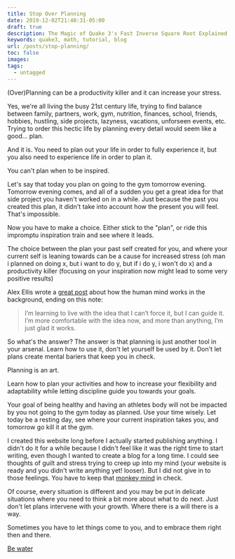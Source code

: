 ```yaml
---
title: Stop Over Planning
date: 2019-12-02T21:40:31-05:00
draft: true
description: The Magic of Quake 3's Fast Inverse Square Root Explained
keywords: quake3, math, tutorial, blog
url: /posts/stop-planning/
toc: false
images:
tags:
  - untagged
---
```


(Over)Planning can be a productivity killer and it can increase your stress.

Yes, we're all living the busy 21st century life, trying to find balance between family, partners, work, gym, nutrition, finances, school, friends, hobbies, hustling, side projects, lazyness, vacations, unforseen events, etc. Trying to order this hectic life by planning every detail would seem like a good... plan.

And it is. You need to plan out your life in order to fully experience it, but you also need to experience life in order to plan it.

You can't plan when to be inspired.

Let's say that today you plan on going to the gym tomorrow evening. Tomorrow evening comes, and all of a sudden you get a great idea for that side project you haven't worked on in a while. Just because the past you created this plan, it didn't take into account how the present you will feel. That's impossible. 

Now you have to make a choice. Either stick to the "plan", or ride this impromptu inspiration train and see where it leads.

The choice between the plan your past self created for you, and where your current self is leaning towards can be a cause for increased stress (oh man i planned on doing x, but i want to do y, but if i do y, i won't do x) and a productivity killer (focusing on your inspiration now might lead to some very positive results)

Alex Ellis wrote a [great post](https://alexanderell.is/posts/trust-in-your-unconscious/) about how the human mind works in the background, ending on this note:

> I’m learning to live with the idea that I can’t force it, but I can guide it. I’m more comfortable with the idea now,
> and more than anything, I’m just glad it works.

So what's the answer? The answer is that planning is just another tool in your arsenal. Learn how to use it, don't let yourself be used by it. Don't let plans create mental bariers that keep you in check.

Planning is an art.

Learn how to plan your activities and how to increase your flexibility and adaptability while letting discipline guide you towards your goals.

Your goal of being healthy and having an athletes body will not be impacted by you not going to the gym today as planned. Use your time wisely. Let today be a resting day, see where your current inspiration takes you, and tomorrow go kill it at the gym.

I created this website long before I actually started publishing anything. I didn't do it for a while because I didn't feel like it was the right time to start writing, even though I wanted to create a blog for a long time. I could see thoughts of guilt and stress trying to creep up into my mind (your website is ready and you didn't write anything yet! looser). But I did not give in to those feelings. You have to keep that [monkey mind](https://www.youtube.com/watch?v=4PkrhH-bkpk) in check.

Of course, every situation is different and you may be put in delicate situations where you need to think a bit more about what to do next. Just don't let plans intervene with your growth. Where there is a will there is a way.

Sometimes you have to let things come to you, and to embrace them right then and there.

[Be water](https://www.youtube.com/watch?v=cJMwBwFj5nQ)

